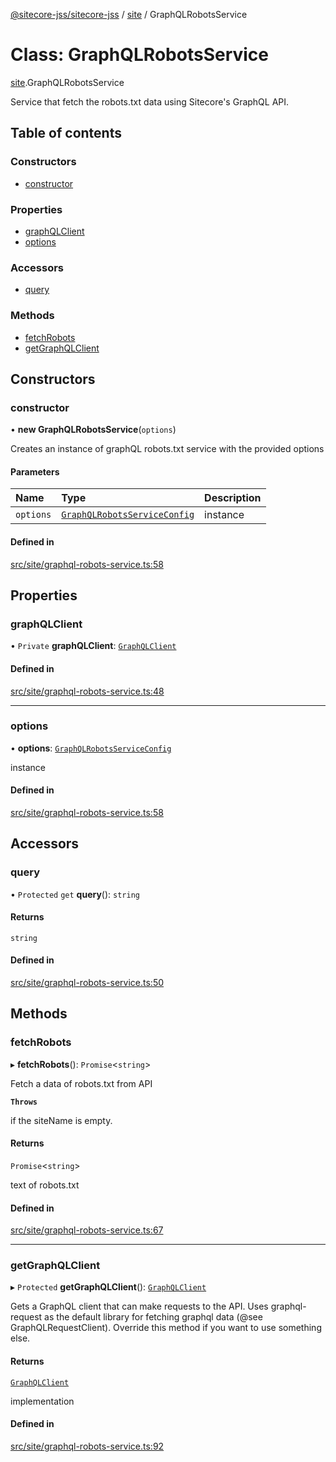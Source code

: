 [@sitecore-jss/sitecore-jss](../README.md) / [site](../modules/site.md) / GraphQLRobotsService

# Class: GraphQLRobotsService

[site](../modules/site.md).GraphQLRobotsService

Service that fetch the robots.txt data using Sitecore's GraphQL API.

## Table of contents

### Constructors

- [constructor](site.GraphQLRobotsService.md#constructor)

### Properties

- [graphQLClient](site.GraphQLRobotsService.md#graphqlclient)
- [options](site.GraphQLRobotsService.md#options)

### Accessors

- [query](site.GraphQLRobotsService.md#query)

### Methods

- [fetchRobots](site.GraphQLRobotsService.md#fetchrobots)
- [getGraphQLClient](site.GraphQLRobotsService.md#getgraphqlclient)

## Constructors

### constructor

• **new GraphQLRobotsService**(`options`)

Creates an instance of graphQL robots.txt service with the provided options

#### Parameters

| Name | Type | Description |
| :------ | :------ | :------ |
| `options` | [`GraphQLRobotsServiceConfig`](../modules/site.md#graphqlrobotsserviceconfig) | instance |

#### Defined in

[src/site/graphql-robots-service.ts:58](https://github.com/Sitecore/jss/blob/c2a083733/packages/sitecore-jss/src/site/graphql-robots-service.ts#L58)

## Properties

### graphQLClient

• `Private` **graphQLClient**: [`GraphQLClient`](../interfaces/index.GraphQLClient.md)

#### Defined in

[src/site/graphql-robots-service.ts:48](https://github.com/Sitecore/jss/blob/c2a083733/packages/sitecore-jss/src/site/graphql-robots-service.ts#L48)

___

### options

• **options**: [`GraphQLRobotsServiceConfig`](../modules/site.md#graphqlrobotsserviceconfig)

instance

#### Defined in

[src/site/graphql-robots-service.ts:58](https://github.com/Sitecore/jss/blob/c2a083733/packages/sitecore-jss/src/site/graphql-robots-service.ts#L58)

## Accessors

### query

• `Protected` `get` **query**(): `string`

#### Returns

`string`

#### Defined in

[src/site/graphql-robots-service.ts:50](https://github.com/Sitecore/jss/blob/c2a083733/packages/sitecore-jss/src/site/graphql-robots-service.ts#L50)

## Methods

### fetchRobots

▸ **fetchRobots**(): `Promise`<`string`\>

Fetch a data of robots.txt from API

**`Throws`**

if the siteName is empty.

#### Returns

`Promise`<`string`\>

text of robots.txt

#### Defined in

[src/site/graphql-robots-service.ts:67](https://github.com/Sitecore/jss/blob/c2a083733/packages/sitecore-jss/src/site/graphql-robots-service.ts#L67)

___

### getGraphQLClient

▸ `Protected` **getGraphQLClient**(): [`GraphQLClient`](../interfaces/index.GraphQLClient.md)

Gets a GraphQL client that can make requests to the API. Uses graphql-request as the default
library for fetching graphql data (@see GraphQLRequestClient). Override this method if you
want to use something else.

#### Returns

[`GraphQLClient`](../interfaces/index.GraphQLClient.md)

implementation

#### Defined in

[src/site/graphql-robots-service.ts:92](https://github.com/Sitecore/jss/blob/c2a083733/packages/sitecore-jss/src/site/graphql-robots-service.ts#L92)
